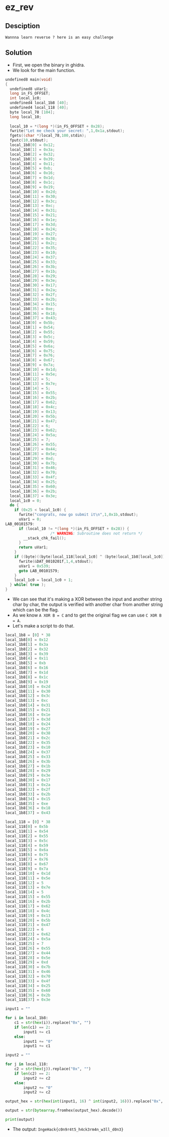 # ez_rev

## Desciption

```Wannna learn reverse ? here is an easy challenge```

## Solution

- First, we open the binary in ghidra.
- We look for the main function.

```C
undefined8 main(void)
{
  undefined8 uVar1;
  long in_FS_OFFSET;
  int local_1c0;
  undefined4 local_1b8 [40];
  undefined4 local_118 [40];
  byte local_78 [104];
  long local_10;
  
  local_10 = *(long *)(in_FS_OFFSET + 0x28);
  fwrite("Let me check your secret: ",1,0x1a,stdout);
  fgets((char *)local_78,100,stdin);
  fputc(10,stdout);
  local_1b8[0] = 0x12;
  local_1b8[1] = 0x3a;
  local_1b8[2] = 0x32;
  local_1b8[3] = 0x39;
  local_1b8[4] = 0x11;
  local_1b8[5] = 0xb;
  local_1b8[6] = 0x16;
  local_1b8[7] = 0x1d;
  local_1b8[8] = 0x1c;
  local_1b8[9] = 0x19;
  local_1b8[10] = 0x2d;
  local_1b8[11] = 0x30;
  local_1b8[12] = 0x3c;
  local_1b8[13] = 0xc;
  local_1b8[14] = 0x31;
  local_1b8[15] = 0x21;
  local_1b8[16] = 0x1e;
  local_1b8[17] = 0x3d;
  local_1b8[18] = 0x24;
  local_1b8[19] = 0x27;
  local_1b8[20] = 0x38;
  local_1b8[21] = 0x2c;
  local_1b8[22] = 0x35;
  local_1b8[23] = 0x10;
  local_1b8[24] = 0x37;
  local_1b8[25] = 0x33;
  local_1b8[26] = 0x3b;
  local_1b8[27] = 0x1b;
  local_1b8[28] = 0x29;
  local_1b8[29] = 0x3e;
  local_1b8[30] = 0x17;
  local_1b8[31] = 0x2a;
  local_1b8[32] = 0x2f;
  local_1b8[33] = 0x2b;
  local_1b8[34] = 0x15;
  local_1b8[35] = 0xe;
  local_1b8[36] = 0x18;
  local_1b8[37] = 0x43;
  local_118[0] = 0x5b;
  local_118[1] = 0x54;
  local_118[2] = 0x55;
  local_118[3] = 0x5c;
  local_118[4] = 0x59;
  local_118[5] = 0x6a;
  local_118[6] = 0x75;
  local_118[7] = 0x76;
  local_118[8] = 0x67;
  local_118[9] = 0x7a;
  local_118[10] = 0x1d;
  local_118[11] = 0x5e;
  local_118[12] = 5;
  local_118[13] = 0x7e;
  local_118[14] = 5;
  local_118[15] = 0x55;
  local_118[16] = 0x2b;
  local_118[17] = 0x62;
  local_118[18] = 0x4c;
  local_118[19] = 0x13;
  local_118[20] = 0x5b;
  local_118[21] = 0x47;
  local_118[22] = 6;
  local_118[23] = 0x62;
  local_118[24] = 0x5a;
  local_118[25] = 7;
  local_118[26] = 0x55;
  local_118[27] = 0x44;
  local_118[28] = 0x5e;
  local_118[29] = 0xd;
  local_118[30] = 0x7b;
  local_118[31] = 0x46;
  local_118[32] = 0x70;
  local_118[33] = 0x4f;
  local_118[34] = 0x25;
  local_118[35] = 0x60;
  local_118[36] = 0x2b;
  local_118[37] = 0x3e;
  local_1c0 = 0;
  do {
    if (0x25 < local_1c0) {
      fwrite("congrats, now go submit it\n",1,0x1b,stdout);
      uVar1 = 0;
LAB_00101579:
      if (local_10 != *(long *)(in_FS_OFFSET + 0x28)) {
                    /* WARNING: Subroutine does not return */
        __stack_chk_fail();
      }
      return uVar1;
    }
    if ((byte)((byte)local_118[local_1c0] ^ (byte)local_1b8[local_1c0]) != local_78[local_1c0]) {
      fwrite(&DAT_0010201f,1,4,stdout);
      uVar1 = 0x539;
      goto LAB_00101579;
    }
    local_1c0 = local_1c0 + 1;
  } while( true );
}
```

- We can see that it's making a XOR between the input and another string char by char, the output is verified with another char from another string which can be the flag.
- As we know ```A XOR B = C``` and to get the original flag we can use ```C XOR B = A```.
- Let's make a script to do that.

```python
local_1b8 = [0] * 38
local_1b8[0] = 0x12
local_1b8[1] = 0x3a
local_1b8[2] = 0x32
local_1b8[3] = 0x39
local_1b8[4] = 0x11
local_1b8[5] = 0xb
local_1b8[6] = 0x16
local_1b8[7] = 0x1d
local_1b8[8] = 0x1c
local_1b8[9] = 0x19
local_1b8[10] = 0x2d
local_1b8[11] = 0x30
local_1b8[12] = 0x3c
local_1b8[13] = 0xc
local_1b8[14] = 0x31
local_1b8[15] = 0x21
local_1b8[16] = 0x1e
local_1b8[17] = 0x3d
local_1b8[18] = 0x24
local_1b8[19] = 0x27
local_1b8[20] = 0x38
local_1b8[21] = 0x2c
local_1b8[22] = 0x35
local_1b8[23] = 0x10
local_1b8[24] = 0x37
local_1b8[25] = 0x33
local_1b8[26] = 0x3b
local_1b8[27] = 0x1b
local_1b8[28] = 0x29
local_1b8[29] = 0x3e
local_1b8[30] = 0x17
local_1b8[31] = 0x2a
local_1b8[32] = 0x2f
local_1b8[33] = 0x2b
local_1b8[34] = 0x15
local_1b8[35] = 0xe
local_1b8[36] = 0x18
local_1b8[37] = 0x43

local_118 = [0] * 38
local_118[0] = 0x5b
local_118[1] = 0x54
local_118[2] = 0x55
local_118[3] = 0x5c
local_118[4] = 0x59
local_118[5] = 0x6a
local_118[6] = 0x75
local_118[7] = 0x76
local_118[8] = 0x67
local_118[9] = 0x7a
local_118[10] = 0x1d
local_118[11] = 0x5e
local_118[12] = 5
local_118[13] = 0x7e
local_118[14] = 5
local_118[15] = 0x55
local_118[16] = 0x2b
local_118[17] = 0x62
local_118[18] = 0x4c
local_118[19] = 0x13
local_118[20] = 0x5b
local_118[21] = 0x47
local_118[22] = 6
local_118[23] = 0x62
local_118[24] = 0x5a
local_118[25] = 7
local_118[26] = 0x55
local_118[27] = 0x44
local_118[28] = 0x5e
local_118[29] = 0xd
local_118[30] = 0x7b
local_118[31] = 0x46
local_118[32] = 0x70
local_118[33] = 0x4f
local_118[34] = 0x25
local_118[35] = 0x60
local_118[36] = 0x2b
local_118[37] = 0x3e

input1 = ""

for i in local_1b8:
    c1 = str(hex(i)).replace("0x", "")
    if len(c1) == 2:
        input1 += c1
    else:
        input1 += "0"
        input1 += c1

input2 = ""

for j in local_118:
    c2 = str(hex(j)).replace("0x", "")
    if len(c2) == 2:
        input2 += c2
    else:
        input2 += "0"
        input2 += c2

output_hex = str(hex(int(input1, 16) ^ int(input2, 16))).replace("0x", "")

output = str(bytearray.fromhex(output_hex).decode())

print(output)
```

- The output: ```IngeHack{c0n9r4t5_h4ck3rm4n_w3ll_d0n3}```